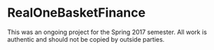 # RealOneBasketFinance
This was an ongoing project for the Spring 2017 semester. All work is authentic and should not be copied by outside parties.
